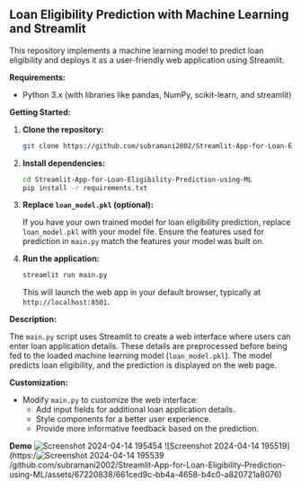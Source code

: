 ## Loan Eligibility Prediction with Machine Learning and Streamlit

This repository implements a machine learning model to predict loan eligibility and deploys it as a user-friendly web application using Streamlit.

**Requirements:**

* Python 3.x (with libraries like pandas, NumPy, scikit-learn, and streamlit)

**Getting Started:**

1. **Clone the repository:**

   ```bash
   git clone https://github.com/subramani2002/Streamlit-App-for-Loan-Eligibility-Prediction-using-ML.git
   ```

2. **Install dependencies:**

   ```bash
   cd Streamlit-App-for-Loan-Eligibility-Prediction-using-ML
   pip install -r requirements.txt
   ```

3. **Replace `loan_model.pkl` (optional):**

   If you have your own trained model for loan eligibility prediction, replace `loan_model.pkl` with your model file. Ensure the features used for prediction in `main.py` match the features your model was built on.

4. **Run the application:**

   ```bash
   streamlit run main.py
   ```

   This will launch the web app in your default browser, typically at `http://localhost:8501`.

**Description:**

The `main.py` script uses Streamlit to create a web interface where users can enter loan application details. These details are preprocessed before being fed to the loaded machine learning model (`loan_model.pkl`). The model predicts loan eligibility, and the prediction is displayed on the web page.

**Customization:**

* Modify `main.py` to customize the web interface:
    * Add input fields for additional loan application details.
    * Style components for a better user experience.
    * Provide more informative feedback based on the prediction.

**Demo**
![Screenshot 2024-04-14 195454](https://github.com/subramani2002/Streamlit-App-for-Loan-Eligibility-Prediction-using-ML/assets/67220838/d29f6622-a3d7-4c1f-b5c1-b4af1f4efd6a)
![Screenshot 2024-04-14 195519](https:/![Screenshot 2024-04-14 195539](https://github.com/subramani2002/Streamlit-App-for-Loan-Eligibility-Prediction-using-ML/assets/67220838/de05cb80-a534-445b-89d7-08b6fe2c1df5)
/github.com/subramani2002/Streamlit-App-for-Loan-Eligibility-Prediction-using-ML/assets/67220838/661ced9c-bb4a-4658-b4c0-a820721a8076)
